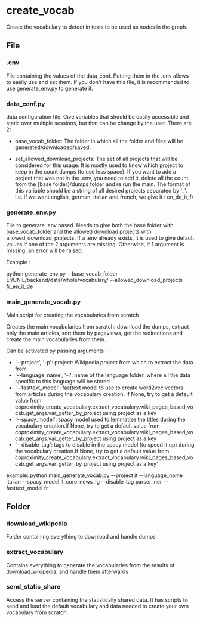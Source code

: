 # create_vocab

Create the vocabulary to detect in texts to be used as nodes in the graph.

## File

### .env

File containing the values of the data_conf. Putting them in the .env allows to easily use and set them. If you don't have this file, it is recommended to use generate_env.py to generate it.

### data_conf.py

data configuration file. Give variables that should be easily accessible and static over multiple sessions, but that can be change by the user. There are 2:

- base_vocab_folder: The folder in which all the folder and files will be generated/downloaded/saved.

- set_allowed_download_projects: The set of all projects that will be considered for this usage. It is mostly used to know which project to keep in the count dumps (to use less space). If you want to add a project that was not in the .env, you need to add it, delete all the count from the {base folder}/dumps folder and re run the main. The format of this variable should be a string of all desired projects separated by '_'. i.e. if we want english, german, italian and french, we give it : en_de_it_fr 

### generate_env.py

File to generate .env based. Needs to give both the base folder with base_vocab_folder and the allowed download projects with allowed_download_projects.
If a .env already exists, it is used to give default values if one of the 2 arguments are missing. Otherwise, if 1 argument is missing, an error will be raised.

Example :

python generate_env.py --base_vocab_folder E:/UNIL/backend/data/whole/vocabulary/ --allowed_download_projects fr_en_it_de

### main_generate_vocab.py

Main script for creating the vocabularies from scratch

Creates the main vocabularies from scratch: download the dumps, extract only the main articles, sort them by pageviews, get the redirections 
and create the main vocabularies from them.

Can be activated py passing arguments :

- '--project', '-p': project: Wikipedia project from which to extract the data from
- '--language_name', '-l': name of the language folder, where all the data specific to this language will be stored
- '--fasttext_model': fasttext model to use to create word2vec vectors from articles during the vocabulary creation. If None, try to get a default value from coproximity_create_vocabulary.extract_vocabulary.wiki_pages_based_vocab.get_args.var_getter_by_project using project as a key
- '--spacy_model': spacy model used to lemmatize the titles during the vocabulary creation.If None, try to get a default value from coproximity_create_vocabulary.extract_vocabulary.wiki_pages_based_vocab.get_args.var_getter_by_project using project as a key
- '--disable_tag': tags to disable in the spacy model (to speed it up) during the vocabulary creation.If None, try to get a default value from coproximity_create_vocabulary.extract_vocabulary.wiki_pages_based_vocab.get_args.var_getter_by_project using project as a key'

example:  python main_generate_vocab.py --project it --language_name italian --spacy_model it_core_news_lg --disable_tag parser_ner --fasttext_model fr

## Folder

### download_wikipedia

Folder containing everything to download and handle dumps

### extract_vocabulary

Contains everything to generate the vocabularies from the results of download_wikipedia, and handle them afterwards

### send_static_share

Access the server containing the statistically shared data. It has scripts to send and load the default vocabulary and data needed to create your own vocabulary from scratch.